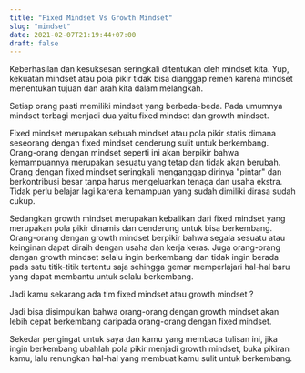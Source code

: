 ```yaml
---
title: "Fixed Mindset Vs Growth Mindset"
slug: "mindset"
date: 2021-02-07T21:19:44+07:00
draft: false
---
```


Keberhasilan dan kesuksesan seringkali ditentukan oleh mindset kita. Yup, kekuatan mindset atau pola pikir tidak bisa dianggap remeh karena mindset menentukan tujuan dan arah kita dalam melangkah.

Setiap orang pasti memiliki mindset yang berbeda-beda. Pada umumnya mindset terbagi menjadi dua yaitu fixed mindset dan growth mindset.

Fixed mindset merupakan sebuah mindset atau pola pikir statis dimana seseorang dengan fixed mindset cenderung sulit untuk berkembang. Orang-orang dengan mindset seperti ini akan berpikir bahwa kemampuannya merupakan sesuatu yang tetap dan tidak akan berubah. Orang dengan fixed mindset seringkali menganggap dirinya "pintar" dan berkontribusi besar tanpa harus mengeluarkan tenaga dan usaha ekstra. Tidak perlu belajar lagi karena kemampuan yang sudah dimiliki dirasa sudah cukup.

Sedangkan growth mindset merupakan kebalikan dari fixed mindset yang merupakan pola pikir dinamis dan cenderung untuk bisa berkembang. Orang-orang dengan growth mindset berpikir bahwa segala sesuatu atau keinginan dapat diraih dengan usaha dan kerja keras. Juga orang-orang dengan growth mindset selalu ingin berkembang dan tidak ingin berada pada satu titik-titik tertentu saja sehingga gemar memperlajari hal-hal baru yang dapat membantu untuk selalu berkembang.

Jadi kamu sekarang ada tim fixed mindset atau growth mindset ? 

Jadi bisa disimpulkan bahwa orang-orang dengan growth mindset akan lebih cepat berkembang daripada orang-orang dengan fixed mindset.

Sekedar pengingat untuk saya dan kamu yang membaca tulisan ini, jika ingin berkembang ubahlah pola pikir menjadi growth mindset, buka pikiran kamu, lalu renungkan hal-hal yang membuat kamu sulit untuk berkembang.
